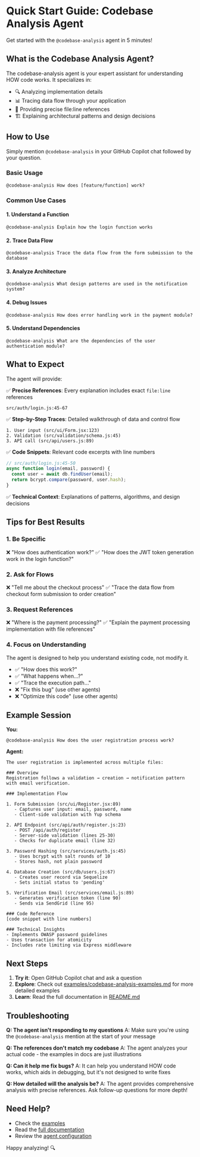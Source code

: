 # Quick Start Guide: Codebase Analysis Agent

Get started with the `@codebase-analysis` agent in 5 minutes!

## What is the Codebase Analysis Agent?

The codebase-analysis agent is your expert assistant for understanding HOW code works. It specializes in:
- 🔍 Analyzing implementation details
- 📊 Tracing data flow through your application
- 📝 Providing precise file:line references
- 🏗️ Explaining architectural patterns and design decisions

## How to Use

Simply mention `@codebase-analysis` in your GitHub Copilot chat followed by your question.

### Basic Usage

```
@codebase-analysis How does [feature/function] work?
```

### Common Use Cases

#### 1. Understand a Function
```
@codebase-analysis Explain how the login function works
```

#### 2. Trace Data Flow
```
@codebase-analysis Trace the data flow from the form submission to the database
```

#### 3. Analyze Architecture
```
@codebase-analysis What design patterns are used in the notification system?
```

#### 4. Debug Issues
```
@codebase-analysis How does error handling work in the payment module?
```

#### 5. Understand Dependencies
```
@codebase-analysis What are the dependencies of the user authentication module?
```

## What to Expect

The agent will provide:

✅ **Precise References**: Every explanation includes exact `file:line` references
```
src/auth/login.js:45-67
```

✅ **Step-by-Step Traces**: Detailed walkthrough of data and control flow
```
1. User input (src/ui/Form.jsx:123)
2. Validation (src/validation/schema.js:45)
3. API call (src/api/users.js:89)
```

✅ **Code Snippets**: Relevant code excerpts with line numbers
```javascript
// src/auth/login.js:45-50
async function login(email, password) {
  const user = await db.findUser(email);
  return bcrypt.compare(password, user.hash);
}
```

✅ **Technical Context**: Explanations of patterns, algorithms, and design decisions

## Tips for Best Results

### 1. Be Specific
❌ "How does authentication work?"
✅ "How does the JWT token generation work in the login function?"

### 2. Ask for Flows
❌ "Tell me about the checkout process"
✅ "Trace the data flow from checkout form submission to order creation"

### 3. Request References
❌ "Where is the payment processing?"
✅ "Explain the payment processing implementation with file references"

### 4. Focus on Understanding
The agent is designed to help you understand existing code, not modify it.
- ✅ "How does this work?"
- ✅ "What happens when...?"
- ✅ "Trace the execution path..."
- ❌ "Fix this bug" (use other agents)
- ❌ "Optimize this code" (use other agents)

## Example Session

**You:**
```
@codebase-analysis How does the user registration process work?
```

**Agent:**
```
The user registration is implemented across multiple files:

### Overview
Registration follows a validation → creation → notification pattern with email verification.

### Implementation Flow

1. Form Submission (src/ui/Register.jsx:89)
   - Captures user input: email, password, name
   - Client-side validation with Yup schema

2. API Endpoint (src/api/auth/register.js:23)
   - POST /api/auth/register
   - Server-side validation (lines 25-30)
   - Checks for duplicate email (line 32)

3. Password Hashing (src/services/auth.js:45)
   - Uses bcrypt with salt rounds of 10
   - Stores hash, not plain password

4. Database Creation (src/db/users.js:67)
   - Creates user record via Sequelize
   - Sets initial status to 'pending'

5. Verification Email (src/services/email.js:89)
   - Generates verification token (line 90)
   - Sends via SendGrid (line 95)

### Code Reference
[code snippet with line numbers]

### Technical Insights
- Implements OWASP password guidelines
- Uses transaction for atomicity
- Includes rate limiting via Express middleware
```

## Next Steps

1. **Try it**: Open GitHub Copilot chat and ask a question
2. **Explore**: Check out [examples/codebase-analysis-examples.md](examples/codebase-analysis-examples.md) for more detailed examples
3. **Learn**: Read the full documentation in [README.md](README.md)

## Troubleshooting

**Q: The agent isn't responding to my questions**
A: Make sure you're using the `@codebase-analysis` mention at the start of your message

**Q: The references don't match my codebase**
A: The agent analyzes your actual code - the examples in docs are just illustrations

**Q: Can it help me fix bugs?**
A: It can help you understand HOW code works, which aids in debugging, but it's not designed to write fixes

**Q: How detailed will the analysis be?**
A: The agent provides comprehensive analysis with precise references. Ask follow-up questions for more depth!

## Need Help?

- Check the [examples](examples/codebase-analysis-examples.md)
- Read the [full documentation](README.md)
- Review the [agent configuration](.github/agents/codebase-analysis.yml)

Happy analyzing! 🔍

